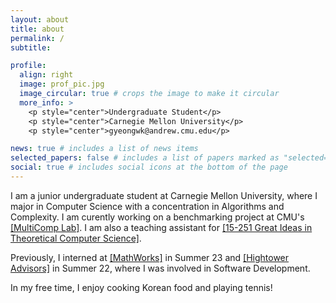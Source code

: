 ```yaml
---
layout: about
title: about
permalink: /
subtitle:

profile:
  align: right
  image: prof_pic.jpg
  image_circular: true # crops the image to make it circular
  more_info: >
    <p style="center">Undergraduate Student</p>
    <p style="center">Carnegie Mellon University</p>
    <p style="center">gyeongwk@andrew.cmu.edu</p>

news: true # includes a list of news items
selected_papers: false # includes a list of papers marked as "selected={true}"
social: true # includes social icons at the bottom of the page
---
```


I am a junior undergraduate student at Carnegie Mellon University, where I major in Computer Science with a concentration in Algorithms and Complexity. I am curently working on a benchmarking project at CMU's [[MultiComp Lab]](https://multicomp.cs.cmu.edu/). I am also a teaching assistant for [[15-251 Great Ideas in Theoretical Computer Science]](https://www.cs251.com/).  

Previously, I interned at [[MathWorks]](www.mathworks.com) in Summer 23 and [[Hightower Advisors]](www.hightoweradvisors.com) in Summer 22, where I was involved in Software Development.

In my free time, I enjoy cooking Korean food and playing tennis!